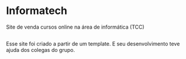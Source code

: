 # Informatech
Site de venda cursos online na área de informática (TCC)
##
Esse site foi criado a partir de um template. E seu desenvolvimento teve ajuda dos colegas do grupo.
